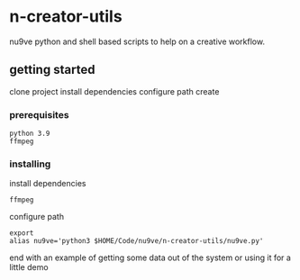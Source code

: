 # n-creator-utils

nu9ve python and shell based scripts to help on a creative workflow.

## getting started

clone project
install dependencies
configure path
create

### prerequisites

```
python 3.9
ffmpeg
```

### installing

install dependencies

```
ffmpeg
```

configure path

```
export
alias nu9ve='python3 $HOME/Code/nu9ve/n-creator-utils/nu9ve.py'
```


end with an example of getting some data out of the system or using it for a little demo
<!-- 
## running the tests (xd)

filemanager should output correct actions
clipper should check ffmpeg version or export is working

```
nu9ve test [function]
```

## contributing

please read [CONTRIBUTING.md](https://gist.github.com/PurpleBooth/b24679402957c63ec426) for details on our code of conduct, and the process for submitting pull requests to us.

## license

this project is licensed under the MIT License - see the [LICENSE.md](LICENSE.md) file for details

## acknowledgments

* hat tip to anyone whose code was used
* thanks for the [template](https://gist.github.com/PurpleBooth/b24679402957c63ec426) purplebooth -->
